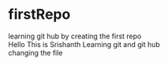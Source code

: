 # firstRepo
learning git hub by creating the first repo 
<br>
Hello This is Srishanth Learning git and git hub
<br>
changing the file 

